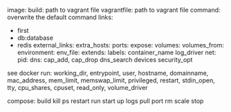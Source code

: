 image:
build: path to vagrant file
vagrantfile: path to vagrant file
command: overwrite the default command
links:
 - first
 - db:database
 - redis
external_links:
extra_hosts:
ports:
expose:
volumes:
volumes_from:
environment:
env_file:
extends:
labels:
container_name
log_driver
net:
pid:
dns:
cap_add, cap_drop
dns_search
devices
security_opt

see docker run:
working_dir, entrypoint, user, hostname, domainname, mac_address, mem_limit, memswap_limit, privileged, restart, stdin_open, tty, cpu_shares, cpuset, read_only, volume_driver


compose:
  build
  kill
  ps
  restart
  run
  start
  up
  logs
  pull
  port
  rm
  scale
  stop
